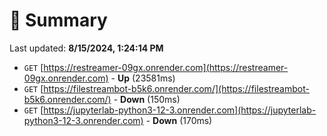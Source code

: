 # 📖 Summary
Last updated: **8/15/2024, 1:24:14 PM**

- `GET` [https://restreamer-09gx.onrender.com](https://restreamer-09gx.onrender.com) - **Up** (23581ms)
- `GET` [https://filestreambot-b5k6.onrender.com/](https://filestreambot-b5k6.onrender.com/) - **Down** (150ms)
- `GET` [https://jupyterlab-python3-12-3.onrender.com](https://jupyterlab-python3-12-3.onrender.com) - **Down** (170ms)
